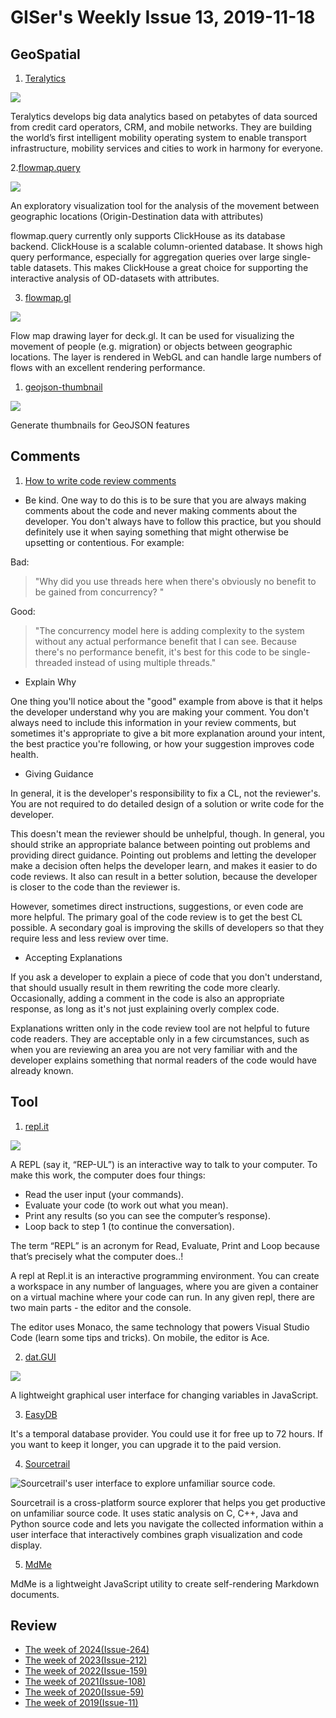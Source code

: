 # GISer's Weekly Issue 13, 2019-11-18

## GeoSpatial

1. [Teralytics](https://www.teralytics.net/)

![](https://mir-s3-cdn-cf.behance.net/project_modules/1400_opt_1/fe1d0d67178981.5b36483f56d8d.jpg)

Teralytics develops big data analytics based on petabytes of data sourced from credit card operators, CRM, and mobile networks. They are building the world’s first intelligent mobility operating system to enable transport infrastructure, mobility services and cities to work in harmony for everyone.

2.[flowmap.query](https://github.com/teralytics/flowmap.query)

![](https://user-images.githubusercontent.com/351828/65391150-1d54a500-dd66-11e9-8574-92d3e4f3c76f.png)

An exploratory visualization tool for the analysis of the movement between geographic locations (Origin-Destination data with attributes)

flowmap.query currently only supports ClickHouse as its database backend. ClickHouse is a scalable column-oriented database. It shows high query performance, especially for aggregation queries over large single-table datasets. This makes ClickHouse a great choice for supporting the interactive analysis of OD-datasets with attributes.

3. [flowmap.gl](https://github.com/teralytics/flowmap.gl)

![](https://github.com/teralytics/flowmap.gl/raw/master/doc/swiss-cantons-relocations.jpg)

Flow map drawing layer for deck.gl. It can be used for visualizing the movement of people (e.g. migration) or objects between geographic locations. The layer is rendered in WebGL and can handle large numbers of flows with an excellent rendering performance.

1. [geojson-thumbnail](https://github.com/mapbox/geojson-thumbnail)

![](https://user-images.githubusercontent.com/1288339/35072800-247f4dfc-fbb4-11e7-8141-b1abe76125f8.gif)

Generate thumbnails for GeoJSON features

## Comments

1. [How to write code review comments](https://github.com/google/eng-practices/blob/master/review/reviewer/comments.md)

- Be kind. One way to do this is to be sure that you are always making comments about the code and never making comments about the developer. You don't always have to follow this practice, but you should definitely use it when saying something that might otherwise be upsetting or contentious. For example:

Bad:

> "Why did you use threads here when there's obviously no benefit to be gained from concurrency? "

Good:

> "The concurrency model here is adding complexity to the system without any actual performance benefit that I can see. Because there's no performance benefit, it's best for this code to be single-threaded instead of using multiple threads."

- Explain Why

One thing you'll notice about the "good" example from above is that it helps the developer understand why you are making your comment. You don't always need to include this information in your review comments, but sometimes it's appropriate to give a bit more explanation around your intent, the best practice you're following, or how your suggestion improves code health.

- Giving Guidance

In general, it is the developer's responsibility to fix a CL, not the reviewer's. You are not required to do detailed design of a solution or write code for the developer.

This doesn't mean the reviewer should be unhelpful, though. In general, you should strike an appropriate balance between pointing out problems and providing direct guidance. Pointing out problems and letting the developer make a decision often helps the developer learn, and makes it easier to do code reviews. It also can result in a better solution, because the developer is closer to the code than the reviewer is.

However, sometimes direct instructions, suggestions, or even code are more helpful. The primary goal of the code review is to get the best CL possible. A secondary goal is improving the skills of developers so that they require less and less review over time.

- Accepting Explanations

If you ask a developer to explain a piece of code that you don't understand, that should usually result in them rewriting the code more clearly. Occasionally, adding a comment in the code is also an appropriate response, as long as it's not just explaining overly complex code.

Explanations written only in the code review tool are not helpful to future code readers. They are acceptable only in a few circumstances, such as when you are reviewing an area you are not very familiar with and the developer explains something that normal readers of the code would have already known.

## Tool

1. [repl.it](https://repl.it/)

![](https://walkintopc.com/wp-content/uploads/2019/03/repl-it-Text-Editor-For-Python-Programming-Language-768x375.png)

A REPL (say it, “REP-UL”) is an interactive way to talk to your computer. To make this work, the computer does four things:

- Read the user input (your commands).
- Evaluate your code (to work out what you mean).
- Print any results (so you can see the computer’s response).
- Loop back to step 1 (to continue the conversation).

The term “REPL” is an acronym for Read, Evaluate, Print and Loop because that’s precisely what the computer does..!

A repl at Repl.it is an interactive programming environment. You can create a workspace in any number of languages, where you are given a container on a virtual machine where your code can run. In any given repl, there are two main parts - the editor and the console.

The editor uses Monaco, the same technology that powers Visual Studio Code (learn some tips and tricks). On mobile, the editor is Ace.

2. [dat.GUI](https://github.com/dataarts/dat.gui)

![](https://miro.medium.com/max/3400/1*lF1Gt774AjKZH3ezZ3DNTw.png)

A lightweight graphical user interface for changing variables in JavaScript.

3. [EasyDB](https://easydb.io/)

It's a temporal database provider. You could use it for free up to 72 hours. If you want to keep it longer, you can upgrade it to the paid version.

4. [Sourcetrail](https://github.com/CoatiSoftware/Sourcetrail)

![Sourcetrail's user interface to explore unfamiliar source code.](https://www.sourcetrail.com/blog/images/open_source/user_interface.png)

Sourcetrail is a cross-platform source explorer that helps you get productive on unfamiliar source code. It uses static analysis on C, C++, Java and Python source code and lets you navigate the collected information within a user interface that interactively combines graph visualization and code display.

5. [MdMe](https://github.com/susam/mdme)

MdMe is a lightweight JavaScript utility to create self-rendering Markdown documents.

## Review

- [The week of 2024(Issue-264)](../2024/issue-264.md)
- [The week of 2023(Issue-212)](../2023/issue-212.md)
- [The week of 2022(Issue-159)](../2022/issue-159.md)
- [The week of 2021(Issue-108)](../2021/issue-108.md)
- [The week of 2020(Issue-59)](../2020/issue-59.md)
- [The week of 2019(Issue-11)](../2019/issue-11.md)
